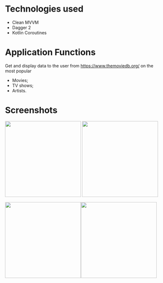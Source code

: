 # Technologies used

* Clean MVVM
* Dagger 2
* Kotlin Coroutines

# Application Functions

Get and display data to the user from https://www.themoviedb.org/ on the most popular

* Movies;
* TV shows;
* Artists.

# Screenshots

 <img src="https://user-images.githubusercontent.com/12633833/140234391-d78cdde6-8889-4ada-baee-72d73303ca12.png" width="250"/> <img src="https://user-images.githubusercontent.com/12633833/140234477-d6c46adb-ca7d-4a3a-b6f0-7765616d241e.png" width="250"/>
 
 <img src="https://user-images.githubusercontent.com/12633833/140234535-1b4e9aa8-2f4d-4faf-a284-3e19fc6b14dc.png" width="250"/><img src="https://user-images.githubusercontent.com/12633833/140234567-e4758218-0dae-4fcd-bdb5-385c189ef3a4.png" width="250"/>
